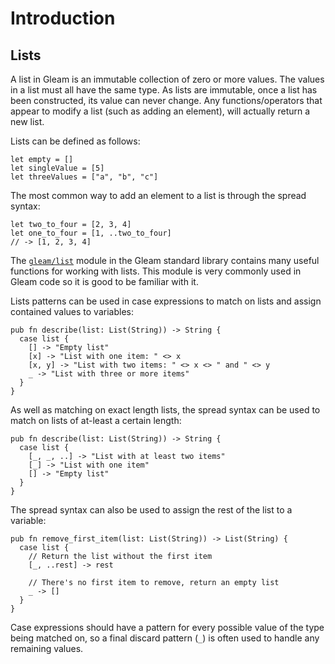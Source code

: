 # Introduction

## Lists

A list in Gleam is an immutable collection of zero or more values. The values in a list must all have the same type. As lists are immutable, once a list has been constructed, its value can never change. Any functions/operators that appear to modify a list (such as adding an element), will actually return a new list.

Lists can be defined as follows:

```gleam
let empty = []
let singleValue = [5]
let threeValues = ["a", "b", "c"]
```

The most common way to add an element to a list is through the spread syntax:

```gleam
let two_to_four = [2, 3, 4]
let one_to_four = [1, ..two_to_four]
// -> [1, 2, 3, 4]
```

The [`gleam/list`](https://hexdocs.pm/gleam_stdlib/gleam/list.html) module in the Gleam standard library contains many useful functions for working with lists. This module is very commonly used in Gleam code so it is good to be familiar with it.

Lists patterns can be used in case expressions to match on lists and assign contained values to variables:

```gleam
pub fn describe(list: List(String)) -> String {
  case list {
    [] -> "Empty list"
    [x] -> "List with one item: " <> x
    [x, y] -> "List with two items: " <> x <> " and " <> y
    _ -> "List with three or more items"
  }
}
```

As well as matching on exact length lists, the spread syntax can be used to match on lists of at-least a certain length:

```gleam
pub fn describe(list: List(String)) -> String {
  case list {
    [_, _, ..] -> "List with at least two items"
    [_] -> "List with one item"
    [] -> "Empty list"
  }
}
```

The spread syntax can also be used to assign the rest of the list to a variable:

```gleam
pub fn remove_first_item(list: List(String)) -> List(String) {
  case list {
    // Return the list without the first item
    [_, ..rest] -> rest

    // There's no first item to remove, return an empty list
    _ -> []
  }
}
```

Case expressions should have a pattern for every possible value of the type being matched on, so a final discard pattern (`_`) is often used to handle any remaining values.

